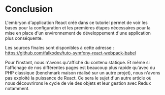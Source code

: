 # Conclusion

L'embryon d'application React créé dans ce tutoriel permet de voir les bases pour la configuration et les premières étapes nécessaires pour la mise en place d'un environnement de développement d'une application plus conséquente.

Les sources finales sont disponibles à cette adresse : https://github.com/falkodev/tuto-symfony-react-webpack-babel

Pour l'instant, nous n'avons qu'affiché du contenu statique. Et même si l'affichage de nos différentes pages est beaucoup plus rapide qu'avec du PHP classique (benchmark maison réalisé sur un autre projet), nous n'avons pas exploité la puissance de React. Ce sera le sujet d'un autre article où nous découvrirons le cycle de vie des objets et leur gestion avec Redux notamment.
